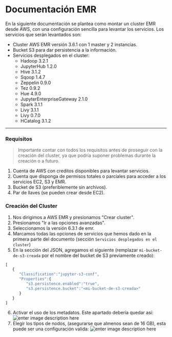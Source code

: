 # Documentación EMR
En la siguiente documentación se plantea como montar un cluster EMR desde AWS, con una configuración sencilla para levantar los servicios. Los servicios que serán levantados son:

 - Cluster AWS EMR versión 3.6.1 con 1 master y 2 instancias.
 - Bucket S3 para dar persistencia a la información.
 - Servicios desplegados en el cluster:
	 - Hadoop 3.2.1
	 - JupyterHub 1.2.0
	 - Hive 3.1.2
	 - Sqoop 1.4.7
	 - Zeppelin 0.9.0
	 - Tez 0.9.2
	 - Hue 4.9.0
	 - JupyterEnterpriseGateway 2.1.0
	 - Spark 3.1.1
	 - Livy 3.1.1
	 - Livy 0.7.0
	 - HCatalog 3.1.2
---
### Requisitos

> Importante contar con todos los requisitos antes de proseguir con la creación del cluster, ya que podría suponer problemas durante la creación o a futuro.

1. Cuenta de AWS con creditos disponibles para levantar servicios.
2. Cuenta que disponga de permisos totales o parciales para acceder a los servicios EC2, S3 y EMR.
3. Bucket de S3 (preferiblemente sin archivos).
4. Par de llaves (se pueden crear desde EC2).

### Creación del Cluster

1. Nos dirigimos a AWS EMR y presionamos "Crear cluster".
2. Presionamos "Ir a las opciones avanzadas".
3. Seleccionamos la versión 6.3.1 de emr.
4. Marcamos todas las opciones de servicios que hemos dado en la primera parte del documento (sección `Servicios desplegados en el cluster`)
5. En la sección del JSON, agregamos el siguiente (remplazar `mi-bucket-de-s3-creada` por el nombre del bucket de S3 previamente creado):
```javascript
[
   {
      "Classification":"jupyter-s3-conf",
      "Properties":{
         "s3.persistence.enabled":"true",
         "s3.persistence.bucket":"<mi-bucket-de-s3-creada>"
      }
   }
]
```
6. Activar el uso de los metadatos. Este apartado debería quedar así:
![enter image description here](https://imgur.com/hSKS51k.png)
7. Elegir los tipos de nodos, (asegurarse que almenos sean de 16 GB), esta puede ser una configuración valida:
![enter image description here](https://imgur.com/JR64c7t.png)
